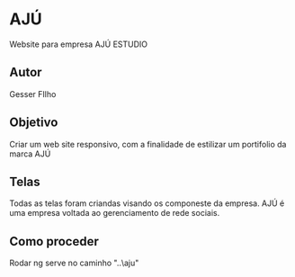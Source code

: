 # AJÚ

Website para empresa AJÚ ESTUDIO

## Autor

Gesser FIlho

## Objetivo

Criar um web site responsivo, com a finalidade de estilizar um portifolio da marca AJÚ

## Telas

Todas as telas foram criandas visando os componeste da empresa. AJÚ é uma empresa voltada ao gerenciamento de rede sociais.
## Como proceder

Rodar ng serve  no caminho "..\aju"


